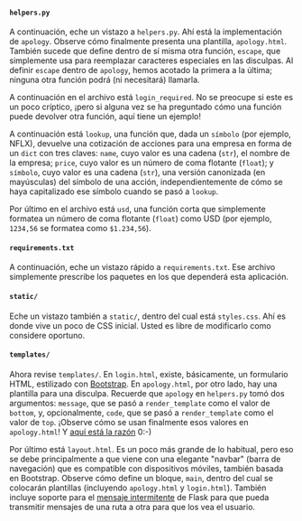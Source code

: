 #### `helpers.py`

A continuación, eche un vistazo a `helpers.py`. Ahí está la implementación de `apology`. Observe cómo finalmente presenta una plantilla, `apology.html`. También sucede que define dentro de sí misma otra función, `escape`, que simplemente usa para reemplazar caracteres especiales en las disculpas. Al definir `escape` dentro de `apology`, hemos acotado la primera a la última; ninguna otra función podrá (ni necesitará) llamarla.

A continuación en el archivo está `login_required`. No se preocupe si este es un poco críptico, ¡pero si alguna vez se ha preguntado cómo una función puede devolver otra función, aquí tiene un ejemplo!

A continuación está `lookup`, una función que, dada un `símbolo` (por ejemplo, NFLX), devuelve una cotización de acciones para una empresa en forma de un `dict` con tres claves: `name`, cuyo valor es una cadena (`str`), el nombre de la empresa; `price`, cuyo valor es un número de coma flotante (`float`); y `símbolo`, cuyo valor es una cadena (`str`), una versión canonizada (en mayúsculas) del símbolo de una acción, independientemente de cómo se haya capitalizado ese símbolo cuando se pasó a `lookup`.

Por último en el archivo está `usd`, una función corta que simplemente formatea un número de coma flotante (`float`) como USD (por ejemplo, `1234,56` se formatea como `$1.234,56`).

#### `requirements.txt`

A continuación, eche un vistazo rápido a `requirements.txt`. Ese archivo simplemente prescribe los paquetes en los que dependerá esta aplicación.

#### `static/`

Eche un vistazo también a `static/`, dentro del cual está `styles.css`. Ahí es donde vive un poco de CSS inicial. Usted es libre de modificarlo como considere oportuno.

#### `templates/`

Ahora revise `templates/`. En `login.html`, existe, básicamente, un formulario HTML, estilizado con [Bootstrap](https://getbootstrap.com/). En `apology.html`, por otro lado, hay una plantilla para una disculpa. Recuerde que `apology` en `helpers.py` tomó dos argumentos: `message`, que se pasó a `render_template` como el valor de `bottom`, y, opcionalmente, `code`, que se pasó a `render_template` como el valor de `top`. ¡Observe cómo se usan finalmente esos valores en `apology.html`! Y [aquí está la razón](https://github.com/jacebrowning/memegen) 0:-)

Por último está `layout.html`. Es un poco más grande de lo habitual, pero eso se debe principalmente a que viene con una elegante "navbar" (barra de navegación) que es compatible con dispositivos móviles, también basada en Bootstrap. Observe cómo define un bloque, `main`, dentro del cual se colocarán plantillas (incluyendo `apology.html` y `login.html`). También incluye soporte para el [mensaje intermitente](https://flask.palletsprojects.com/en/1.1.x/quickstart/#message-flashing) de Flask para que pueda transmitir mensajes de una ruta a otra para que los vea el usuario.